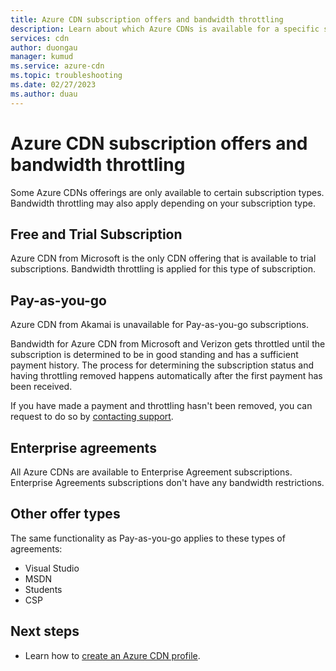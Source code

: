 ```yaml
---
title: Azure CDN subscription offers and bandwidth throttling
description: Learn about which Azure CDNs is available for a specific subscription type.
services: cdn
author: duongau
manager: kumud
ms.service: azure-cdn
ms.topic: troubleshooting
ms.date: 02/27/2023
ms.author: duau
---
```


# Azure CDN subscription offers and bandwidth throttling

Some Azure CDNs offerings are only available to certain subscription types. Bandwidth throttling may also apply depending on your subscription type.

## Free and Trial Subscription

Azure CDN from Microsoft is the only CDN offering that is available to trial subscriptions. Bandwidth throttling is applied for this type of subscription.  
 
## Pay-as-you-go

Azure CDN from Akamai is unavailable for Pay-as-you-go subscriptions.   
 
Bandwidth for Azure CDN from Microsoft and Verizon gets throttled until the subscription is determined to be in good standing and has a sufficient payment history. The process for determining the subscription status and having throttling removed happens automatically after the first payment has been received.   
 
If you have made a payment and throttling hasn't been removed, you can request to do so by [contacting support](https://portal.azure.com/?#blade/Microsoft_Azure_Support/HelpAndSupportBlade). 
  
## Enterprise agreements

All Azure CDNs are available to Enterprise Agreement subscriptions. Enterprise Agreements subscriptions don't have any bandwidth restrictions.  
 
## Other offer types
 
The same functionality as Pay-as-you-go applies to these types of agreements:

* Visual Studio 
* MSDN
* Students
* CSP

## Next steps

* Learn how to [create an Azure CDN profile](cdn-create-new-endpoint.md).
